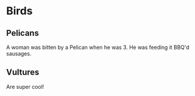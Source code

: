 # Birds

## Pelicans

A woman was bitten by a Pelican when he was 3.
He was feeding it BBQ'd sausages.

## Vultures

Are super cool!
